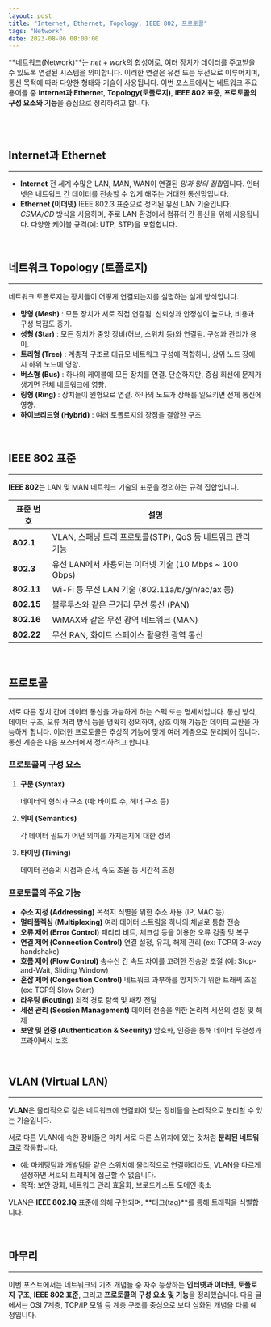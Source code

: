 ```yaml
---
layout: post
title: "Internet, Ethernet, Topology, IEEE 802, 프로토콜"
tags: "Network"
date: 2023-08-06 00:00:00
---
```


**네트워크(Network)**는 *net + work*의 합성어로, 여러 장치가 데이터를 주고받을 수 있도록 연결된 시스템을 의미합니다. 이러한 연결은 유선 또는 무선으로 이루어지며, 통신 목적에 따라 다양한 형태와 기술이 사용됩니다. 이번 포스트에서는 네트워크 주요 용어들 중 **Internet과 Ethernet**, **Topology(토폴로지)**, **IEEE 802 표준**, **프로토콜의 구성 요소와 기능**을 중심으로 정리하려고 합니다.

<br>
<br>

## **Internet과 Ethernet**

---

- **Internet**
  전 세계 수많은 LAN, MAN, WAN이 연결된 *망과 망의 집합*입니다. 인터넷은 네트워크 간 데이터를 전송할 수 있게 해주는 거대한 통신망입니다.
- **Ethernet (이더넷)**
  IEEE 802.3 표준으로 정의된 유선 LAN 기술입니다. _CSMA/CD_ 방식을 사용하며, 주로 LAN 환경에서 컴퓨터 간 통신을 위해 사용됩니다. 다양한 케이블 규격(예: UTP, STP)을 포함합니다.

<br>

## **네트워크 Topology (토폴로지)**

---

네트워크 토폴로지는 장치들이 어떻게 연결되는지를 설명하는 설계 방식입니다.

- **망형 (Mesh)** : 모든 장치가 서로 직접 연결됨. 신뢰성과 안정성이 높으나, 비용과 구성 복잡도 증가.
- **성형 (Star)** : 모든 장치가 중앙 장비(허브, 스위치 등)와 연결됨. 구성과 관리가 용이.
- **트리형 (Tree)** : 계층적 구조로 대규모 네트워크 구성에 적합하나, 상위 노드 장애 시 하위 노드에 영향.
- **버스형 (Bus)** : 하나의 케이블에 모든 장치를 연결. 단순하지만, 중심 회선에 문제가 생기면 전체 네트워크에 영향.
- **링형 (Ring)** : 장치들이 원형으로 연결. 하나의 노드가 장애를 일으키면 전체 통신에 영향.
- **하이브리드형 (Hybrid)** : 여러 토폴로지의 장점을 결합한 구조.

<br>

## **IEEE 802 표준**

---

**IEEE 802**는 LAN 및 MAN 네트워크 기술의 표준을 정의하는 규격 집합입니다.

| 표준 번호  | 설명                                                       |
| ---------- | ---------------------------------------------------------- |
| **802.1**  | VLAN, 스패닝 트리 프로토콜(STP), QoS 등 네트워크 관리 기능 |
| **802.3**  | 유선 LAN에서 사용되는 이더넷 기술 (10 Mbps ~ 100 Gbps)     |
| **802.11** | Wi-Fi 등 무선 LAN 기술 (802.11a/b/g/n/ac/ax 등)            |
| **802.15** | 블루투스와 같은 근거리 무선 통신 (PAN)                     |
| **802.16** | WiMAX와 같은 무선 광역 네트워크 (MAN)                      |
| **802.22** | 무선 RAN, 화이트 스페이스 활용한 광역 통신                 |

<br>

## **프로토콜**

---

서로 다른 장치 간에 데이터 통신을 가능하게 하는 스펙 또는 명세서입니다. 통신 방식, 데이터 구조, 오류 처리 방식 등을 명확히 정의하여, 상호 이해 가능한 데이터 교환을 가능하게 합니다. 이러한 프로토콜은 추상적 기능에 맞게 여러 계층으로 분리되어 집니다. 통신 계층은 다음 포스터에서 정리하려고 합니다.

### 프로토콜의 구성 요소

1. **구문 (Syntax)**

   데이터의 형식과 구조 (예: 바이트 수, 헤더 구조 등)

2. **의미 (Semantics)**

   각 데이터 필드가 어떤 의미를 가지는지에 대한 정의

3. **타이밍 (Timing)**

   데이터 전송의 시점과 순서, 속도 조율 등 시간적 조정

### 프로토콜의 주요 기능

- **주소 지정 (Addressing)**
  목적지 식별을 위한 주소 사용 (IP, MAC 등)
- **멀티플렉싱 (Multiplexing)**
  여러 데이터 스트림을 하나의 채널로 통합 전송
- **오류 제어 (Error Control)**
  패리티 비트, 체크섬 등을 이용한 오류 검출 및 복구
- **연결 제어 (Connection Control)**
  연결 설정, 유지, 해제 관리 (ex: TCP의 3-way handshake)
- **흐름 제어 (Flow Control)**
  송수신 간 속도 차이를 고려한 전송량 조절
  (예: Stop-and-Wait, Sliding Window)
- **혼잡 제어 (Congestion Control)**
  네트워크 과부하를 방지하기 위한 트래픽 조절
  (ex: TCP의 Slow Start)
- **라우팅 (Routing)**
  최적 경로 탐색 및 패킷 전달
- **세션 관리 (Session Management)**
  데이터 전송을 위한 논리적 세션의 설정 및 해제
- **보안 및 인증 (Authentication & Security)**
  암호화, 인증을 통해 데이터 무결성과 프라이버시 보호

<br>

## **VLAN (Virtual LAN)**

---

**VLAN**은 물리적으로 같은 네트워크에 연결되어 있는 장비들을 논리적으로 분리할 수 있는 기술입니다.

서로 다른 VLAN에 속한 장비들은 마치 서로 다른 스위치에 있는 것처럼 **분리된 네트워크**로 작동합니다.

- 예: 마케팅팀과 개발팀을 같은 스위치에 물리적으로 연결하더라도, VLAN을 다르게 설정하면 서로의 트래픽에 접근할 수 없습니다.
- 목적: 보안 강화, 네트워크 관리 효율화, 브로드캐스트 도메인 축소

VLAN은 **IEEE 802.1Q** 표준에 의해 구현되며, **태그(tag)**를 통해 트래픽을 식별합니다.

<br>

## **마무리**

---

이번 포스트에서는 네트워크의 기초 개념들 중 자주 등장하는 **인터넷과 이더넷**, **토폴로지 구조**, **IEEE 802 표준**, 그리고 **프로토콜의 구성 요소 및 기능**을 정리했습니다. 다음 글에서는 OSI 7계층, TCP/IP 모델 등 계층 구조를 중심으로 보다 심화된 개념을 다룰 예정입니다.
